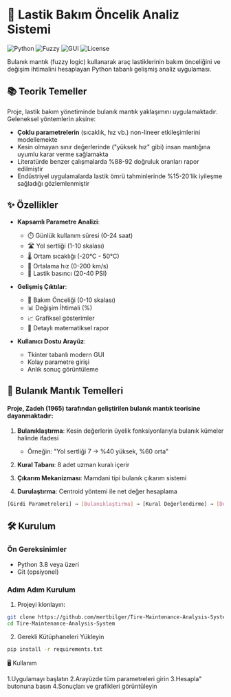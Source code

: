 # 🚗 Lastik Bakım Öncelik Analiz Sistemi

![Python](https://img.shields.io/badge/Python-3.8+-blue)
![Fuzzy](https://img.shields.io/badge/Fuzzy%20Logic-scikit--fuzzy-green)
![GUI](https://img.shields.io/badge/GUI-Tkinter-orange)
![License](https://img.shields.io/badge/License-MIT-yellow)

Bulanık mantık (fuzzy logic) kullanarak araç lastiklerinin bakım önceliğini ve değişim ihtimalini hesaplayan Python tabanlı gelişmiş analiz uygulaması.


## 📚 Teorik Temeller

Proje, lastik bakım yönetiminde bulanık mantık yaklaşımını uygulamaktadır. Geleneksel yöntemlerin aksine:

- **Çoklu parametrelerin** (sıcaklık, hız vb.) non-lineer etkileşimlerini modellemekte
- Kesin olmayan sınır değerlerinde ("yüksek hız" gibi) insan mantığına uyumlu karar verme sağlamakta
- Literatürde benzer çalışmalarda %88-92 doğruluk oranları rapor edilmiştir
- Endüstriyel uygulamalarda lastik ömrü tahminlerinde %15-20'lik iyileşme sağladığı gözlemlenmiştir

## ✨ Özellikler

- **Kapsamlı Parametre Analizi**:
  - ⏱️ Günlük kullanım süresi (0-24 saat)
  - 🛣️ Yol sertliği (1-10 skalası)
  - 🌡️ Ortam sıcaklığı (-20°C - 50°C)
  - 🚗 Ortalama hız (0-200 km/s)
  - 💨 Lastik basıncı (20-40 PSI)

- **Gelişmiş Çıktılar**:
  - 🔢 Bakım Önceliği (0-10 skalası)
  - 📊 Değişim İhtimali (%)
  - 📈 Grafiksel gösterimler
  - 📝 Detaylı matematiksel rapor

- **Kullanıcı Dostu Arayüz**:
  - Tkinter tabanlı modern GUI
  - Kolay parametre girişi
  - Anlık sonuç görüntüleme
 
## 🧠 Bulanık Mantık Temelleri

#### Proje, Zadeh (1965) tarafından geliştirilen bulanık mantık teorisine dayanmaktadır:

1. **Bulanıklaştırma**: Kesin değerlerin üyelik fonksiyonlarıyla bulanık kümeler halinde ifadesi
   - Örneğin: "Yol sertliği 7 → %40 yüksek, %60 orta"

2. **Kural Tabanı**: 8 adet uzman kuralı içerir

3. **Çıkarım Mekanizması**: Mamdani tipi bulanık çıkarım sistemi

4. **Durulaştırma**: Centroid yöntemi ile net değer hesaplama

```bash
[Girdi Parametreleri] → [Bulanıklaştırma] → [Kural Değerlendirme] → [Durulaştırma] → [Çıktılar]
```

## 🛠️ Kurulum

### Ön Gereksinimler
- Python 3.8 veya üzeri
- Git (opsiyonel)

### Adım Adım Kurulum

1. Projeyi klonlayın:
```bash
git clone https://github.com/mertbilger/Tire-Maintenance-Analysis-System.git
cd Tire-Maintenance-Analysis-System
```
2. Gerekli Kütüphaneleri Yükleyin
```bash
pip install -r requirements.txt
```
🖥️ Kullanım

1.Uygulamayı başlatın
2.Arayüzde tüm parametreleri girin
3.Hesapla" butonuna basın
4.Sonuçları ve grafikleri görüntüleyin


